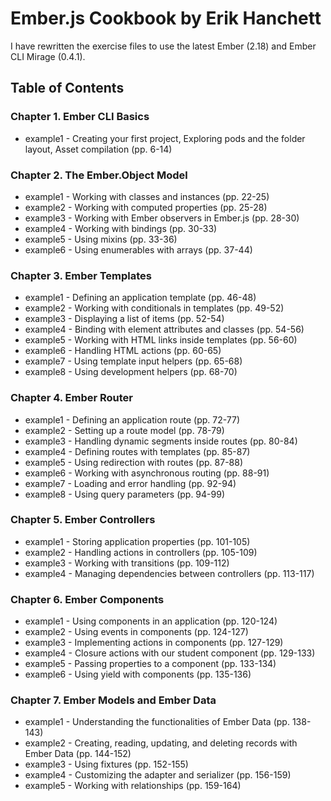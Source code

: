 # Ember.js Cookbook by Erik Hanchett

I have rewritten the exercise files to use the latest Ember (2.18) and Ember CLI Mirage (0.4.1).

## Table of Contents

### Chapter 1. Ember CLI Basics

- example1 - Creating your first project, Exploring pods and the folder layout, Asset compilation (pp. 6-14)

### Chapter 2. The Ember.Object Model

- example1 - Working with classes and instances (pp. 22-25)
- example2 - Working with computed properties (pp. 25-28)
- example3 - Working with Ember observers in Ember.js (pp. 28-30)
- example4 - Working with bindings (pp. 30-33)
- example5 - Using mixins (pp. 33-36)
- example6 - Using enumerables with arrays (pp. 37-44)

### Chapter 3. Ember Templates

- example1 - Defining an application template (pp. 46-48)
- example2 - Working with conditionals in templates (pp. 49-52)
- example3 - Displaying a list of items (pp. 52-54)
- example4 - Binding with element attributes and classes (pp. 54-56)
- example5 - Working with HTML links inside templates (pp. 56-60)
- example6 - Handling HTML actions (pp. 60-65)
- example7 - Using template input helpers (pp. 65-68)
- example8 - Using development helpers (pp. 68-70)

### Chapter 4. Ember Router

- example1 - Defining an application route (pp. 72-77)
- example2 - Setting up a route model (pp. 78-79)
- example3 - Handling dynamic segments inside routes (pp. 80-84)
- example4 - Defining routes with templates (pp. 85-87)
- example5 - Using redirection with routes (pp. 87-88)
- example6 - Working with asynchronous routing (pp. 88-91)
- example7 - Loading and error handling (pp. 92-94)
- example8 - Using query parameters (pp. 94-99)

### Chapter 5. Ember Controllers

- example1 - Storing application properties (pp. 101-105)
- example2 - Handling actions in controllers (pp. 105-109)
- example3 - Working with transitions (pp. 109-112)
- example4 - Managing dependencies between controllers (pp. 113-117)

### Chapter 6. Ember Components

- example1 - Using components in an application (pp. 120-124)
- example2 - Using events in components (pp. 124-127)
- example3 - Implementing actions in components (pp. 127-129)
- example4 - Closure actions with our student component (pp. 129-133)
- example5 - Passing properties to a component (pp. 133-134)
- example6 - Using yield with components (pp. 135-136)

### Chapter 7. Ember Models and Ember Data

- example1 - Understanding the functionalities of Ember Data (pp. 138-143)
- example2 - Creating, reading, updating, and deleting records with Ember Data (pp. 144-152)
- example3 - Using fixtures (pp. 152-155)
- example4 - Customizing the adapter and serializer (pp. 156-159)
- example5 - Working with relationships (pp. 159-164)